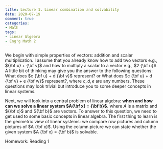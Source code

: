 ```yaml
---
title: Lecture 1. Linear combination and solvability
date: 2020-07-19
comment: true
categories: 
- Math
tags:
- Linear Algebra
- Eng'g Math 2
---
```

We begin with simple properties of vectors: addition and scalar multiplication.  I assume that you already know how to add two vectors e.g., ${\bf u} + {\bf v}$ and how to multiply a scalar to a vector e.g., $2 {\bf u}$.  A little bit of thinking may give you the answer to the following questions: What does $c {\bf u} + d {\bf v}$ represent? or What does $c {\bf u} + d {\bf v} + e {\bf w}$ represent?, where $c, d, e$ are any numbers. These questions may look trivial but introduce you to some deeper concepts in linear systems.  

Next, we will look into a central problem of linear algebra:  **when and how can we solve a linear system $A{\bf x} = {\bf b}$.** where $A$ is a matrix and ${\bf x}$ and ${\bf b}$ are vectors. To answer to this question, we need to get used to some basic concepts in linear algebra.  The first thing to learn is the geometric view of linear systems: we compare row pictures and column pictures of $A {\bf x}$.  Using the column picture we can state whether the given system $A {\bf x} = {\bf b}$ is solvable.

Homework: Reading 1
